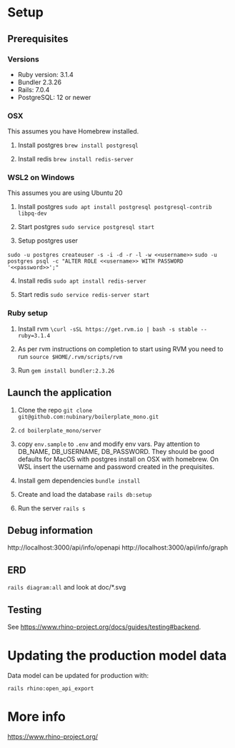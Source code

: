 # Setup

## Prerequisites

### Versions

- Ruby version: 3.1.4
- Bundler 2.3.26
- Rails: 7.0.4
- PostgreSQL: 12 or newer

### OSX

This assumes you have Homebrew installed.

1. Install postgres `brew install postgresql`

2. Install redis `brew install redis-server`

### WSL2 on Windows

This assumes you are using Ubuntu 20

1. Install postgres `sudo apt install postgresql postgresql-contrib libpq-dev`

2. Start postgres `sudo service postgresql start`

3. Setup postgres user

`sudo -u postgres createuser -s -i -d -r -l -w <<username>>`
`sudo -u postgres psql -c "ALTER ROLE <<username>> WITH PASSWORD '<<password>>';"`

4. Install redis `sudo apt install redis-server`

5. Start redis `sudo service redis-server start`

### Ruby setup

1. Install rvm `\curl -sSL https://get.rvm.io | bash -s stable --ruby=3.1.4`

2. As per rvm instructions on completion to start using RVM you need to run `source $HOME/.rvm/scripts/rvm`

3. Run `gem install bundler:2.3.26`

## Launch the application

1. Clone the repo `git clone git@github.com:nubinary/boilerplate_mono.git`

2. `cd boilerplate_mono/server`

3. copy `env.sample` to `.env` and modify env vars. Pay attention to DB_NAME, DB_USERNAME, DB_PASSWORD. They should be good defaults for MacOS with postgres install on OSX with homebrew. On WSL insert the username and password created in the prequisites.

4. Install gem dependencies `bundle install`

5. Create and load the database `rails db:setup`

6. Run the server `rails s`

## Debug information

http://localhost:3000/api/info/openapi
http://localhost:3000/api/info/graph

## ERD

`rails diagram:all` and look at doc/\*.svg

## Testing

See https://www.rhino-project.org/docs/guides/testing#backend.

# Updating the production model data

Data model can be updated for production with:

```
rails rhino:open_api_export
```

# More info

https://www.rhino-project.org/
